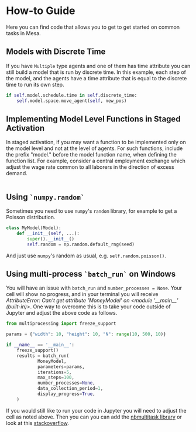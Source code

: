 # How-to Guide

Here you can find code that allows you to get to get started on common tasks in Mesa.

## Models with Discrete Time

If you have `Multiple` type agents and one of them has time attribute you can still build a model that is run by discrete time. In this example, each step of the model, and the agents have a time attribute that is equal to the discrete time to run its own step.

```python
if self.model.schedule.time in self.discrete_time:
    self.model.space.move_agent(self, new_pos)
```

## Implementing Model Level Functions in Staged Activation

In staged activation, if you may want a function to be implemented only on the model level and not at the level of agents.
For such functions, include the prefix "model." before the model function name, when defining the function list.
For example, consider a central employment exchange which adjust the wage rate common to all laborers
in the direction of excess demand.

```python stage_list=[Send_Labour_Supply, Send_Labour_Demand, model.Adjust_Wage_Rate] self.schedule = StagedActivation(self,stage_list,shuffle=True)

```

## Using `` `numpy.random` ``

Sometimes you need to use `numpy`'s `random` library, for example to get a Poisson distribution.

```python
class MyModel(Model):
    def __init__(self, ...):
        super().__init__()
        self.random = np.random.default_rng(seed)
```

And just use `numpy`'s random as usual, e.g. `self.random.poisson()`.

## Using multi-process `` `batch_run` `` on Windows

You will have an issue with `batch_run` and `number_processes = None`. Your cell will
show no progress, and in your terminal you will receive *AttributeError: Can't get attribute 'MoneyModel' on
\<module '\_\_main\_\_' (built-in)>*. One way to overcome this is to take your code outside of Jupyter and adjust the above
code as follows.

```python
from multiprocessing import freeze_support

params = {"width": 10, "height": 10, "N": range(10, 500, 10)}

if __name__ == '__main__':
    freeze_support()
    results = batch_run(
            MoneyModel,
            parameters=params,
            iterations=5,
            max_steps=100,
            number_processes=None,
            data_collection_period=1,
            display_progress=True,
    )
```

If you would still like to run your code in Jupyter you will need to adjust the cell as noted above. Then you can
you can add the [nbmultitask library](<(https://nbviewer.org/github/micahscopes/nbmultitask/blob/39b6f31b047e8a51a0fcb5c93ae4572684f877ce/examples.ipynb)>)
or look at this [stackoverflow](https://stackoverflow.com/questions/50937362/multiprocessing-on-python-3-jupyter).
